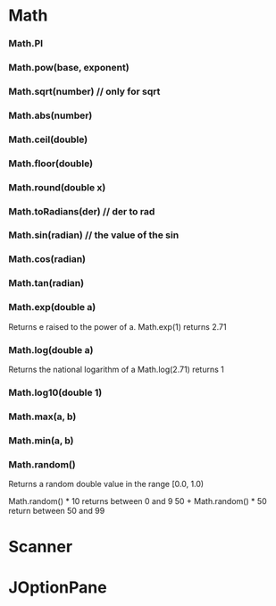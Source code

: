# Math

### Math.PI

### Math.pow(base, exponent)
### Math.sqrt(number)  // only for sqrt
### Math.abs(number)
### Math.ceil(double)
### Math.floor(double)
### Math.round(double x)
### Math.toRadians(der) // der to rad
### Math.sin(radian)  // the value of the sin
### Math.cos(radian)
### Math.tan(radian)
### Math.exp(double a)
Returns e raised to the power of a.
Math.exp(1) returns 2.71
### Math.log(double a)
Returns the national logarithm of a
Math.log(2.71) returns 1
### Math.log10(double 1)
### Math.max(a, b)
### Math.min(a, b)
### Math.random()
Returns a random double value in the range [0.0, 1.0)

Math.random() * 10 returns between 0 and 9
50 + Math.random() * 50 return between 50 and 99
# Scanner


# JOptionPane
